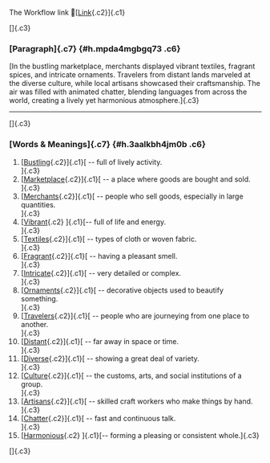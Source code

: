 The Workflow link
👏[[Link](https://www.google.com/url?q=http://www.google.com&sa=D&source=editors&ust=1758745104729041&usg=AOvVaw2FHNksQ3EkV2aPbAfxRex2){.c2}]{.c1}

[]{.c3}

### [Paragraph]{.c7} {#h.mpda4mgbgq73 .c6}

[In the bustling marketplace, merchants displayed vibrant textiles,
fragrant spices, and intricate ornaments. Travelers from distant lands
marveled at the diverse culture, while local artisans showcased their
craftsmanship. The air was filled with animated chatter, blending
languages from across the world, creating a lively yet harmonious
atmosphere.]{.c3}

------------------------------------------------------------------------

[]{.c3}

### [Words & Meanings]{.c7} {#h.3aalkbh4jm0b .c6}

1.  [[Bustling](https://www.google.com/url?q=http://www.google.com&sa=D&source=editors&ust=1758745104730807&usg=AOvVaw1Dmj-KSyoOO4mzPgTEJus7){.c2}]{.c1}[ --
    full of lively activity.\
    ]{.c3}
2.  [[Marketplace](https://www.google.com/url?q=http://www.google.com&sa=D&source=editors&ust=1758745104731162&usg=AOvVaw27pG_ZOFv9b5bzAI7959EK){.c2}]{.c1}[ --
    a place where goods are bought and sold.\
    ]{.c3}
3.  [[Merchants](https://www.google.com/url?q=http://www.google.com&sa=D&source=editors&ust=1758745104731529&usg=AOvVaw29zlFIvNppLAX5hC1MP_5L){.c2}]{.c1}[ --
    people who sell goods, especially in large quantities.\
    ]{.c3}
4.  [[Vibrant](https://www.google.com/url?q=http://www.google.com&sa=D&source=editors&ust=1758745104731959&usg=AOvVaw1EhLQvRnnpYNfuMdej4I4B){.c2}
    ]{.c1}[-- full of life and energy.\
    ]{.c3}
5.  [[Textiles](https://www.google.com/url?q=http://www.google.com&sa=D&source=editors&ust=1758745104732363&usg=AOvVaw03dKGxys8JfRu5v4vvMz60){.c2}]{.c1}[ --
    types of cloth or woven fabric.\
    ]{.c3}
6.  [[Fragrant](https://www.google.com/url?q=http://www.google.com&sa=D&source=editors&ust=1758745104732729&usg=AOvVaw2LWVaNWlO9vMMB96gXCFG9){.c2}]{.c1}[ --
    having a pleasant smell.\
    ]{.c3}
7.  [[Intricate](https://www.google.com/url?q=http://www.google.com&sa=D&source=editors&ust=1758745104733087&usg=AOvVaw1E8tnh-Tb0ihrTiSZJz_i9){.c2}]{.c1}[ --
    very detailed or complex.\
    ]{.c3}
8.  [[Ornaments](https://www.google.com/url?q=http://www.google.com&sa=D&source=editors&ust=1758745104733381&usg=AOvVaw2ba4NskL86Qk8fs3QC31sZ){.c2}]{.c1}[ --
    decorative objects used to beautify something.\
    ]{.c3}
9.  [[Travelers](https://www.google.com/url?q=http://www.google.com&sa=D&source=editors&ust=1758745104733774&usg=AOvVaw2sKAajTu4VuA8Z52mpxDeN){.c2}]{.c1}[ --
    people who are journeying from one place to another.\
    ]{.c3}
10. [[Distant](https://www.google.com/url?q=http://www.google.com&sa=D&source=editors&ust=1758745104734223&usg=AOvVaw0ysfXVmwS21xIXwiVcGBts){.c2}]{.c1}[ --
    far away in space or time.\
    ]{.c3}
11. [[Diverse](https://www.google.com/url?q=http://www.google.com&sa=D&source=editors&ust=1758745104734598&usg=AOvVaw1-8iU9QSXawOAJx3_EPdG5){.c2}]{.c1}[ --
    showing a great deal of variety.\
    ]{.c3}
12. [[Culture](https://www.google.com/url?q=http://www.google.com&sa=D&source=editors&ust=1758745104734967&usg=AOvVaw1-JnuT5-5h2BylVWB_EAsK){.c2}]{.c1}[ --
    the customs, arts, and social institutions of a group.\
    ]{.c3}
13. [[Artisans](https://www.google.com/url?q=http://www.google.com&sa=D&source=editors&ust=1758745104735364&usg=AOvVaw1VX1dISanPpLEj8POaqEq6){.c2}]{.c1}[ --
    skilled craft workers who make things by hand.\
    ]{.c3}
14. [[Chatter](https://www.google.com/url?q=http://www.google.com&sa=D&source=editors&ust=1758745104735730&usg=AOvVaw2Lg8dJkeqgGdTYjhcWZKIw){.c2}]{.c1}[ --
    fast and continuous talk.\
    ]{.c3}
15. [[Harmonious](https://www.google.com/url?q=http://www.google.com&sa=D&source=editors&ust=1758745104736059&usg=AOvVaw07aI1oTTv0yZoDwXrxiTkW){.c2}
    ]{.c1}[-- forming a pleasing or consistent whole.]{.c3}

[]{.c3}
